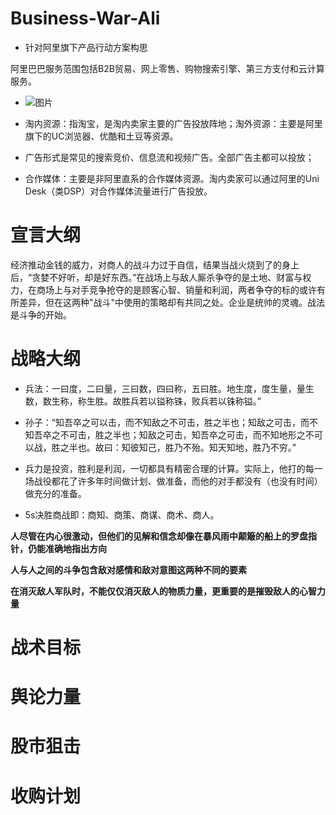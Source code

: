 # Business-War-Ali
  * 针对阿里旗下产品行动方案构思
   
  阿里巴巴服务范围包括B2B贸易、网上零售、购物搜索引擎、第三方支付和云计算服务。

* ![图片](https://user-images.githubusercontent.com/79394963/186076774-464c7fa6-9e48-42fe-b43b-1ee5a6ca369b.png)

*   淘内资源：指淘宝，是淘内卖家主要的广告投放阵地；淘外资源：主要是阿里旗下的UC浏览器、优酷和土豆等资源。

* 广告形式是常见的搜索竞价、信息流和视频广告。全部广告主都可以投放；

 * 合作媒体：主要是非阿里直系的合作媒体资源。淘内卖家可以通过阿里的Uni Desk（类DSP）对合作媒体流量进行广告投放。

 
# 宣言大纲

  经济推动金钱的威力，对商人的战斗力过于自信，结果当战火烧到了的身上后，“贪婪不好听，却是好东西。”在战场上与敌人厮杀争夺的是土地、财富与权力，在商场上与对手竞争抢夺的是顾客心智、销量和利润，两者争夺的标的或许有所差异，但在这两种"战斗"中使用的策略却有共同之处。企业是统帅的灵魂。战法是斗争的开始。



# 战略大纲

* 兵法：一曰度，二曰量，三曰数，四曰称，五曰胜。地生度，度生量，量生数，数生称，称生胜。故胜兵若以镒称铢，败兵若以铢称镒。”

* 孙子：“知吾卒之可以击，而不知敌之不可击，胜之半也；知敌之可击，而不知吾卒之不可击，胜之半也；知敌之可击，知吾卒之可击，而不知地形之不可以战，胜之半也。故曰：知彼知己，胜乃不殆。知天知地，胜乃不穷。”

* 兵力是投资，胜利是利润，一切都具有精密合理的计算。实际上，他打的每一场战役都花了许多年时间做计划、做准备，而他的对手都没有（也没有时间）做充分的准备。

* 5s决胜商战即：商知、商策、商谋、商术、商人。

 **人尽管在内心很激动，但他们的见解和信念却像在暴风雨中颠簸的船上的罗盘指针，仍能准确地指出方向**
 
 **人与人之间的斗争包含敌对感情和敌对意图这两种不同的要素**
 
 **在消灭敌人军队时，不能仅仅消灭敌人的物质力量，更重要的是摧毁敌人的心智力量**

# 战术目标






# 舆论力量




# 股市狙击




# 收购计划









